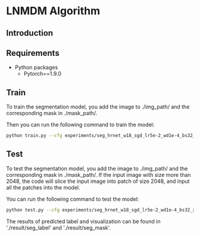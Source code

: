 # LNMDM Algorithm 

## Introduction

## Requirements

- Python packages
  - Pytorch==1.9.0

## Train
To train the segmentation model, you add the image to ./img_path/ and the corresponding mask in ./mask_path/.

Then you can run the following command to train the model:

```bash
python train.py --cfg experiments/seg_hrnet_w18_sgd_lr5e-2_wd1e-4_bs32_x100.yaml
```

## Test 
To test the segmentation model, you add the image to ./img_path/ and the corresponding mask in ./mask_path/. If the input image with size more than 2048, the code will slice the input image
into patch of size 2048, and input all the patches into the model.

You can run the following command to test the model:

```bash
python test.py --cfg experiments/seg_hrnet_w18_sgd_lr5e-2_wd1e-4_bs32_x100.yaml
```

The results of predicted label and visualization can be found in './result/seg_label' and './result/seg_mask'.

